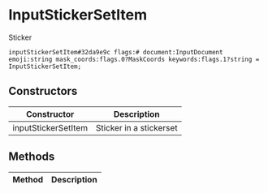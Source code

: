 # InputStickerSetItem
Sticker

```
inputStickerSetItem#32da9e9c flags:# document:InputDocument emoji:string mask_coords:flags.0?MaskCoords keywords:flags.1?string = InputStickerSetItem;
```

## Constructors
| Constructor | Description |
| ---- | ----------- |
| inputStickerSetItem | Sticker in a stickerset |


## Methods
| Method | Description |
| ---- | ----------- |


